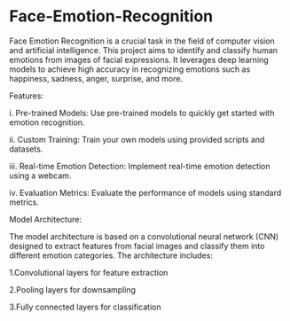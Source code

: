 # Face-Emotion-Recognition
Face Emotion Recognition is a crucial task in the field of computer vision and artificial intelligence. This project aims to identify and classify human emotions from images of facial expressions. It leverages deep learning models to achieve high accuracy in recognizing emotions such as happiness, sadness, anger, surprise, and more.

Features:

i. Pre-trained Models: Use pre-trained models to quickly get started with emotion recognition.

ii. Custom Training: Train your own models using provided scripts and datasets.

iii. Real-time Emotion Detection: Implement real-time emotion detection using a webcam.

iv. Evaluation Metrics: Evaluate the performance of models using standard metrics.

Model Architecture:

The model architecture is based on a convolutional neural network (CNN) designed to extract features from facial images and classify them into different emotion categories. The architecture includes:

1.Convolutional layers for feature extraction

2.Pooling layers for downsampling

3.Fully connected layers for classification
